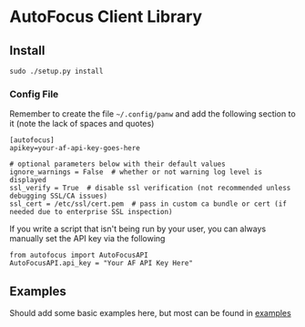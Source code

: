 # AutoFocus Client Library

## Install

```
sudo ./setup.py install
```

### Config File
Remember to create the file `~/.config/panw` and add the following section to it (note the lack of spaces and quotes)

```
[autofocus]
apikey=your-af-api-key-goes-here

# optional parameters below with their default values
ignore_warnings = False  # whether or not warning log level is displayed
ssl_verify = True  # disable ssl verification (not recommended unless debugging SSL/CA issues)
ssl_cert = /etc/ssl/cert.pem  # pass in custom ca bundle or cert (if needed due to enterprise SSL inspection)
```

If you write a script that isn't being run by your user, you can always manually set the API key via the following

```
from autofocus import AutoFocusAPI
AutoFocusAPI.api_key = "Your AF API Key Here"
```

## Examples

Should add some basic examples here, but most can be found in [examples](examples/)
